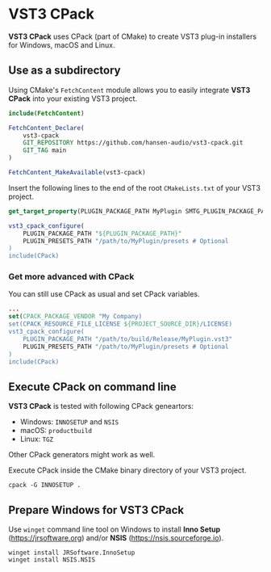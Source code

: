 # VST3 CPack

**VST3 CPack** uses CPack (part of CMake) to create VST3 plug-in installers for Windows, macOS and Linux. 

## Use as a subdirectory

Using CMake's ```FetchContent``` module allows you to easily integrate **VST3 CPack** into your existing VST3 project.

```cmake
include(FetchContent)

FetchContent_Declare(
    vst3-cpack
    GIT_REPOSITORY https://github.com/hansen-audio/vst3-cpack.git
    GIT_TAG main
)

FetchContent_MakeAvailable(vst3-cpack)
```

Insert the following lines to the end of the root ```CMakeLists.txt``` of your VST3 project.

```cmake
get_target_property(PLUGIN_PACKAGE_PATH MyPlugin SMTG_PLUGIN_PACKAGE_PATH)

vst3_cpack_configure(
    PLUGIN_PACKAGE_PATH "${PLUGIN_PACKAGE_PATH}"
    PLUGIN_PRESETS_PATH "/path/to/MyPlugin/presets # Optional
)
include(CPack)
```

### Get more advanced with CPack
You can still use CPack as usual and set CPack variables.

```cmake
...
set(CPACK_PACKAGE_VENDOR "My Company)
set(CPACK_RESOURCE_FILE_LICENSE ${PROJECT_SOURCE_DIR}/LICENSE)
vst3_cpack_configure(
    PLUGIN_PACKAGE_PATH "/path/to/build/Release/MyPlugin.vst3"
    PLUGIN_PRESETS_PATH "/path/to/MyPlugin/presets # Optional
)
include(CPack)
```

## Execute CPack on command line

**VST3 CPack** is tested with following CPack geneartors:

* Windows: ```INNOSETUP``` and ```NSIS```
* macOS: ```productbuild```
* Linux: ```TGZ```

Other CPack generators might work as well.

Execute CPack inside the CMake binary directory of your VST3 project. 

```console
cpack -G INNOSETUP .
```

## Prepare Windows for VST3 CPack

Use ```winget``` command line tool on Windows to install **Inno Setup** (https://jrsoftware.org) and/or **NSIS** (https://nsis.sourceforge.io).

```console
winget install JRSoftware.InnoSetup
winget install NSIS.NSIS
```